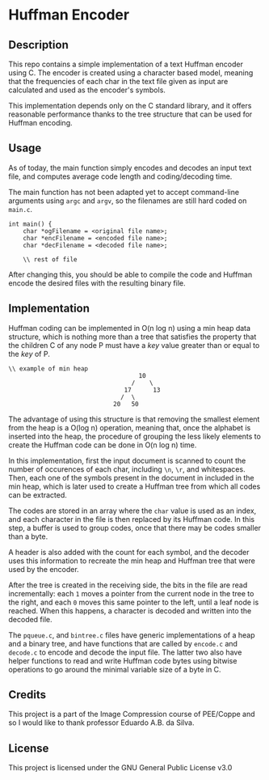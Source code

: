 # Huffman Encoder

## Description
This repo contains a simple implementation of a text Huffman encoder using C.
The encoder is created using a character based model, meaning that the 
frequencies of each char in the text file given as input are calculated
and used as the encoder's symbols.

This implementation depends only on the C standard library, and it offers
reasonable performance thanks to the tree structure that can be used for
Huffman encoding.

## Usage
As of today, the main function simply encodes and decodes an input text
file, and computes average code length and coding/decoding time.

The main function has not been adapted yet to accept command-line 
arguments using `argc` and `argv`, so the filenames are still hard coded
on `main.c`.
```
int main() {
    char *ogFilename = <original file name>; 
    char *encFilename = <encoded file name>; 
    char *decFilename = <decoded file name>;

    \\ rest of file 
```

After changing this, you should be able to compile the code and Huffman
encode the desired files with the resulting binary file.

## Implementation

Huffman coding can be implemented in O(n log n) using a min heap data 
structure, which is nothing more than a tree that satisfies the property
that the children C of any node P must have a *key* value greater than or
equal to the *key* of P.

```
\\ example of min heap
                                    10
                                  /    \
                                17      13
                               /  \
                             20   50
```


The advantage of using this structure is that removing the smallest
element from the heap is a O(log n) operation, meaning that, once the 
alphabet is inserted into the heap, the procedure of grouping the less
likely elements to create the Huffman code can be done in O(n log n)
time.

In this implementation, first the input document is scanned to count the
number of occurences of each char, including `\n`, `\r`, and whitespaces.
Then, each one of the symbols present in the document in included in the
min heap, which is later used to create a Huffman tree from which all 
codes can be extracted.

The codes are stored in an array where the `char` value is used as an index, 
and each character in the file is then replaced by its Huffman code. In this
step, a buffer is used to group codes, once that there may be codes smaller
than a byte.

A header is also added with the count for each symbol, and the decoder
uses this information to recreate the min heap and Huffman tree that were
used by the encoder. 

After the tree is created in the receiving side, the
bits in the file are read incrementally: each `1` moves a pointer from 
the current node in the tree to the right, and each `0` moves this same
pointer to the left, until a leaf node is reached. When this happens, a
character is decoded and written into the decoded file.

The `pqueue.c`, and `bintree.c` files have generic implementations of a
heap and a binary tree, and have functions that are called by `encode.c`
and `decode.c` to encode and decode the input file. The latter two also 
have helper functions to read and write Huffman code bytes using bitwise
operations to go around the minimal variable size of a byte in C.

## Credits

This project is a part of the Image Compression course of PEE/Coppe and so
I would like to thank professor Eduardo A.B. da Silva.

## License 
This project is licensed under the GNU General Public License v3.0
